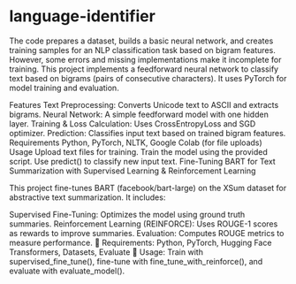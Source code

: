 # language-identifier
The code prepares a dataset, builds a basic neural network, and creates training samples for an NLP classification task based on bigram features. However, some errors and missing implementations make it incomplete for training.
This project implements a feedforward neural network to classify text based on bigrams (pairs of consecutive characters). It uses PyTorch for model training and evaluation.

Features
Text Preprocessing: Converts Unicode text to ASCII and extracts bigrams.
Neural Network: A simple feedforward model with one hidden layer.
Training & Loss Calculation: Uses CrossEntropyLoss and SGD optimizer.
Prediction: Classifies input text based on trained bigram features.
Requirements
Python, PyTorch, NLTK, Google Colab (for file uploads)
Usage
Upload text files for training.
Train the model using the provided script.
Use predict() to classify new input text.
Fine-Tuning BART for Text Summarization with Supervised Learning & Reinforcement Learning

This project fine-tunes BART (facebook/bart-large) on the XSum dataset for abstractive text summarization. It includes:

Supervised Fine-Tuning: Optimizes the model using ground truth summaries.
Reinforcement Learning (REINFORCE): Uses ROUGE-1 scores as rewards to improve summaries.
Evaluation: Computes ROUGE metrics to measure performance.
🔹 Requirements: Python, PyTorch, Hugging Face Transformers, Datasets, Evaluate
🔹 Usage: Train with supervised_fine_tune(), fine-tune with fine_tune_with_reinforce(), and evaluate with evaluate_model().
